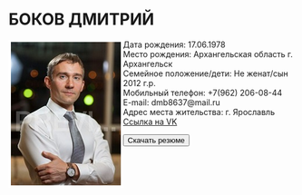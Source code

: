 <h1>БОКОВ ДМИТРИЙ</h1>
<p><img src="1_MG_3769.jpg" align="left" style=" border: 4px solid #ffffff;">
Дата рождения: 17.06.1978
	<br>Место рождения: Архангельская область г. Архангельск
	<br>Семейное положение/дети: Не женат/сын 2012 г.р.
	<br>Мобильный телефон: +7(962) 206-08-44
	<br>E-mail: dmb8637@mail.ru
	<br>Адрес места жительства: г. Ярославль
	<br><a HREF="https://vk.com/id32994005">Ссылка на VK</a>
</p>
<p><a HREF="anketa_D_A_Bokov.docx" download="" title="Скачать резюме одним файлом"><button class="btn">Скачать резюме <i class="fa fa-download"></i></button></a></p>
